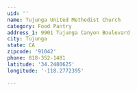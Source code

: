 ```yaml
---
uid: ''
name: Tujunga United Methodist Church
category: Food Pantry
address_1: 9901 Tujunga Canyon Boulevard
city: Tujunga
state: CA
zipcode: '91042'
phone: 818-352-1481
latitude: '34.2480625'
longitude: '-118.2772395'

---
```

